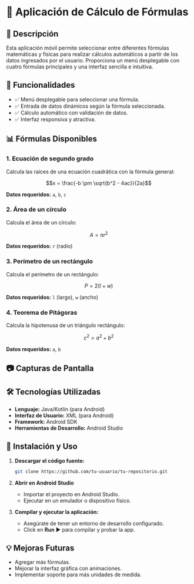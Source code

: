 # 📱 Aplicación de Cálculo de Fórmulas

## 📌 Descripción
Esta aplicación móvil permite seleccionar entre diferentes fórmulas matemáticas y físicas para realizar cálculos automáticos a partir de los datos ingresados por el usuario. Proporciona un menú desplegable con cuatro fórmulas principales y una interfaz sencilla e intuitiva.

## 🎯 Funcionalidades
- ✅ Menú desplegable para seleccionar una fórmula.
- ✅ Entrada de datos dinámicos según la fórmula seleccionada.
- ✅ Cálculo automático con validación de datos.
- ✅ Interfaz responsiva y atractiva.

## 📊 Fórmulas Disponibles

### 1. **Ecuación de segundo grado**
Calcula las raíces de una ecuación cuadrática con la fórmula general:
```math
x = \frac{-b \pm \sqrt{b^2 - 4ac}}{2a}
```
**Datos requeridos:** `a`, `b`, `c`

### 2. **Área de un círculo**
Calcula el área de un círculo:
```math
A = \pi r^2
```
**Datos requeridos:** `r` (radio)

### 3. **Perímetro de un rectángulo**
Calcula el perímetro de un rectángulo:
```math
P = 2(l + w)
```
**Datos requeridos:** `l` (largo), `w` (ancho)

### 4. **Teorema de Pitágoras**
Calcula la hipotenusa de un triángulo rectángulo:
```math
c^2 = a^2 + b^2
```
**Datos requeridos:** `a`, `b`

## 📷 Capturas de Pantalla

## 🛠️ Tecnologías Utilizadas
- **Lenguaje:** Java/Kotlin (para Android)
- **Interfaz de Usuario:** XML (para Android)
- **Framework:** Android SDK
- **Herramientas de Desarrollo:** Android Studio

## 🚀 Instalación y Uso

1. **Descargar el código fuente:**  
   ```bash
   git clone https://github.com/tu-usuario/tu-repositorio.git
   ```
2. **Abrir en Android Studio**  
   - Importar el proyecto en Android Studio.
   - Ejecutar en un emulador o dispositivo físico.

3. **Compilar y ejecutar la aplicación:**  
   - Asegúrate de tener un entorno de desarrollo configurado.  
   - Click en **Run** ▶️ para compilar y probar la app.

## 💡 Mejoras Futuras
- Agregar más fórmulas.
- Mejorar la interfaz gráfica con animaciones.
- Implementar soporte para más unidades de medida.


